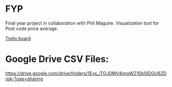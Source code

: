 # FYP
Final year project in collaboration with Phil Maguire.
Visualization tool for Post code price average.

[Trello board](https://trello.com/b/W8BPwKf3/final-year-project-martynas)

# Google Drive CSV Files:
https://drive.google.com/drive/folders/1Eys_iTOJ0MV4imoWZ1SbSlDGU6ZDrpk-?usp=sharing
